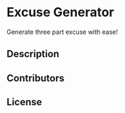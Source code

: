 # Excuse Generator

Generate three part excuse with ease!

## Description

## Contributors

## License
